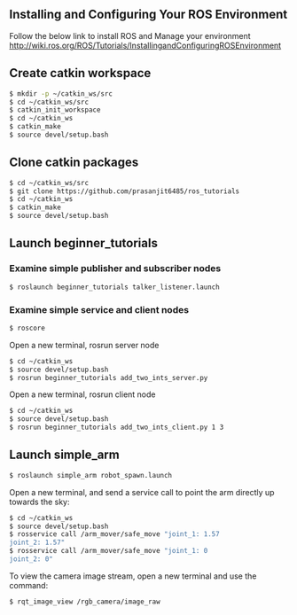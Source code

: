 
## Installing and Configuring Your ROS Environment

Follow the below link to install ROS and Manage your environment
http://wiki.ros.org/ROS/Tutorials/InstallingandConfiguringROSEnvironment

## Create catkin workspace

```sh
$ mkdir -p ~/catkin_ws/src
$ cd ~/catkin_ws/src
$ catkin_init_workspace
$ cd ~/catkin_ws
$ catkin_make
$ source devel/setup.bash
```

## Clone catkin packages

```sh
$ cd ~/catkin_ws/src
$ git clone https://github.com/prasanjit6485/ros_tutorials
$ cd ~/catkin_ws
$ catkin_make
$ source devel/setup.bash
```

## Launch beginner_tutorials

### Examine simple publisher and subscriber nodes

```sh
$ roslaunch beginner_tutorials talker_listener.launch
```

### Examine simple service and client nodes

```sh
$ roscore
```

Open a new terminal, rosrun server node
```sh
$ cd ~/catkin_ws
$ source devel/setup.bash
$ rosrun beginner_tutorials add_two_ints_server.py
```

Open a new terminal, rosrun client node
```sh
$ cd ~/catkin_ws
$ source devel/setup.bash
$ rosrun beginner_tutorials add_two_ints_client.py 1 3
```

## Launch simple_arm

```sh
$ roslaunch simple_arm robot_spawn.launch
```

Open a new terminal, and send a service call to point the arm directly up towards the sky:
```sh
$ cd ~/catkin_ws
$ source devel/setup.bash
$ rosservice call /arm_mover/safe_move "joint_1: 1.57
joint_2: 1.57"
$ rosservice call /arm_mover/safe_move "joint_1: 0
joint_2: 0"
```

To view the camera image stream, open a new terminal and use the command:
```sh
$ rqt_image_view /rgb_camera/image_raw
```

